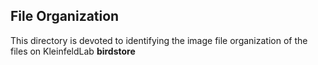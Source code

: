 ## File Organization ##
This directory is devoted to identifying the image file organization of the files on KleinfeldLab **birdstore**
